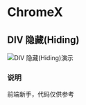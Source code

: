 # ChromeX

## DIV 隐藏(Hiding)
![DIV 隐藏(Hiding)演示](http://wx4.sinaimg.cn/large/88b8edc9ly1g64uejt872g20tm06fk7h.gif)

### 说明
前端新手，代码仅供参考
